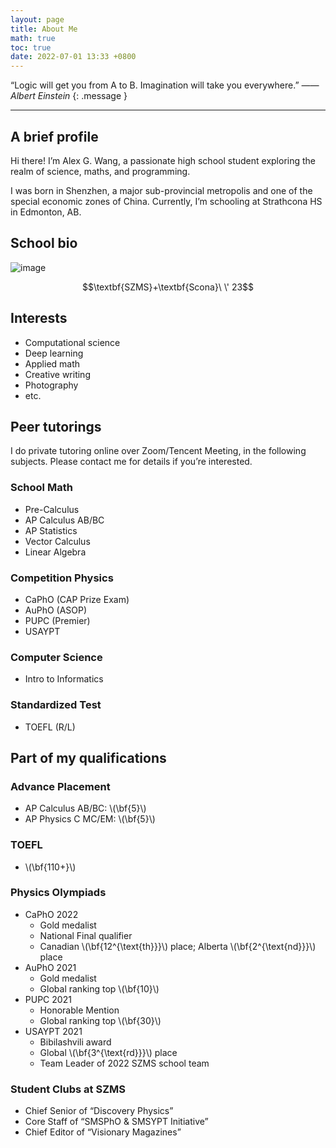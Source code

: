 ```yaml
---
layout: page
title: About Me
math: true
toc: true
date: 2022-07-01 13:33 +0800
---
```


“Logic will get you from A to B. Imagination will take you everywhere.” <cite>  —— Albert Einstein </cite>
{: .message }

---

## A brief profile

Hi there! I’m Alex G. Wang, a passionate high school student exploring the realm of science, maths, and programming.

I was born in Shenzhen, a major sub-provincial metropolis and one of the special economic zones of China. Currently, I’m schooling at Strathcona HS in Edmonton, AB.

## School bio

![image](https://strathcona.epsb.ca/media/styleassets-schools/strathcona/Strathcona_1907_T4_logo.png)

$$\textbf{SZMS}+\textbf{Scona}\ \' 23$$

## Interests

- Computational science
- Deep learning
- Applied math
- Creative writing
- Photography
- etc.

## Peer tutorings

I do private tutoring online over Zoom/Tencent Meeting, in the following subjects. Please contact me for details if you’re interested.

### School Math

- Pre-Calculus
- AP Calculus AB/BC
- AP Statistics
- Vector Calculus
- Linear Algebra

### Competition Physics
- CaPhO (CAP Prize Exam)
- AuPhO (ASOP)
- PUPC (Premier)
- USAYPT

### Computer Science

- Intro to Informatics

### Standardized Test

- TOEFL (R/L)

## Part of my qualifications

### Advance Placement

- AP Calculus AB/BC: \\\(\bf{5}\\\)
- AP Physics C MC/EM: \\\(\bf{5}\\\)

### TOEFL

- \\\(\bf{110+}\\\)

### Physics Olympiads

- CaPhO 2022
  - Gold medalist
  - National Final qualifier
  - Canadian \\\(\bf{12^{\text{th}}}\\\) place; Alberta \\\(\bf{2^{\text{nd}}}\\\) place
- AuPhO 2021
  - Gold medalist
  - Global ranking top \\\(\bf{10}\\\)
- PUPC 2021
  - Honorable Mention
  - Global ranking top \\\(\bf{30}\\\)
- USAYPT 2021
  - Bibilashvili award
  - Global \\\(\bf{3^{\text{rd}}}\\\) place
  - Team Leader of 2022 SZMS school team

### Student Clubs at SZMS

- Chief Senior of “Discovery Physics”
- Core Staff of “SMSPhO & SMSYPT Initiative”
- Chief Editor of “Visionary Magazines”
